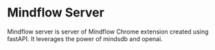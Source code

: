 # Mindflow Server

Mindflow server is server of Mindflow Chrome extension created using fastAPI.
It leverages the power of mindsdb and openai.

